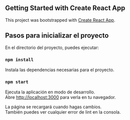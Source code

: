 ## Getting Started with Create React App

This project was bootstrapped with [Create React App](https://github.com/facebook/create-react-app).

## Pasos para inicializar el proyecto

En el directorio del proyecto, puedes ejecutar:

### `npm install`

Instala las dependencias necesarias para el proyecto.

### `npm start`

Ejecuta la aplicación en modo de desarrollo.\
Abre [http://localhost:3000](http://localhost:3000) para verla en tu navegador.

La página se recargará cuando hagas cambios.\
También puedes ver cualquier error de lint en la consola.
